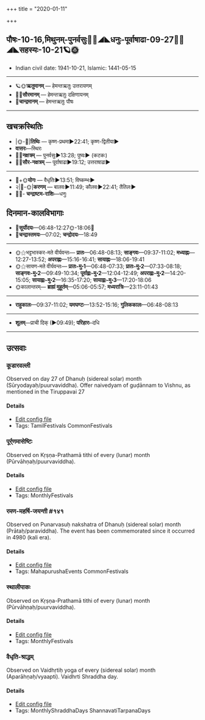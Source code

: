 +++
title = "2020-01-11"

+++
## पौषः-10-16,मिथुनम्-पुनर्वसुः🌛🌌◢◣धनुः-पूर्वाषाढा-09-27🌌🌞◢◣सहस्यः-10-21🪐🌞
- Indian civil date: 1941-10-21, Islamic: 1441-05-15
___________________
- 🪐🌞**ऋतुमानम्** — हेमन्तऋतुः उत्तरायणम्
- 🌌🌞**सौरमानम्** — हेमन्तऋतुः दक्षिणायनम्
- 🌛**चान्द्रमानम्** — हेमन्तऋतुः पौषः
___________________


## खचक्रस्थितिः
- |🌞-🌛|**तिथिः** — कृष्ण-प्रथमा►22:41; कृष्ण-द्वितीया►  
- **वासरः**—स्थिरः  
- 🌌🌛**नक्षत्रम्** — पुनर्वसुः►13:28; पुष्यः► (कटकः)  
- 🌌🌞**सौर-नक्षत्रम्** — पूर्वाषाढा►19:12; उत्तराषाढा►  
___________________
- 🌛+🌞**योगः** — वैधृतिः►13:51; विष्कम्भः►  
- २|🌛-🌞|**करणम्** — बालवः►11:49; कौलवः►22:41; तैतिलः►  
- 🌌🌛- **चन्द्राष्टम-राशिः**—धनुः  


## दिनमान-कालविभागाः
- 🌅**सूर्योदयः**—06:48-12:27🌞️-18:06🌇  
- 🌛**चन्द्रास्तमयः**—07:02; **चन्द्रोदयः**—18:49  
___________________
- 🌞⚝भट्टभास्कर-मते वीर्यवन्तः— **प्रातः**—06:48-08:13; **साङ्गवः**—09:37-11:02; **मध्याह्नः**—12:27-13:52; **अपराह्णः**—15:16-16:41; **सायाह्नः**—18:06-19:41  
- 🌞⚝सायण-मते वीर्यवन्तः— **प्रातः-मु॰1**—06:48-07:33; **प्रातः-मु॰2**—07:33-08:18; **साङ्गवः-मु॰2**—09:49-10:34; **पूर्वाह्णः-मु॰2**—12:04-12:49; **अपराह्णः-मु॰2**—14:20-15:05; **सायाह्णः-मु॰2**—16:35-17:20; **सायाह्णः-मु॰3**—17:20-18:06  
- 🌞कालान्तरम्— **ब्राह्मं मुहूर्तम्**—05:06-05:57; **मध्यरात्रिः**—23:11-01:43  
___________________
- **राहुकालः**—09:37-11:02; **यमघण्टः**—13:52-15:16; **गुलिककालः**—06:48-08:13  
___________________
- **शूलम्**—प्राची दिक् (►09:49); **परिहारः**–दधि  
___________________

## उत्सवाः
### कूडारवल्ली

Observed on day 27 of Dhanuḥ (sidereal solar) month (Sūryodayaḥ/puurvaviddha). Offer naivedyam of guḍānnam to Vishnu, as mentioned in the Tiruppavai 27

#### Details
- [Edit config file](https://github.com/jyotisham/adyatithi/tree/master/tamil/sidereal_solar_month/day/09/27/kUDAravallI.toml)
- Tags: TamilFestivals CommonFestivals


### पूर्र्णमासेष्टिः

Observed on Kṛṣṇa-Prathamā tithi of every (lunar) month (Pūrvāhṇaḥ/puurvaviddha). 

#### Details
- [Edit config file](https://github.com/jyotisham/adyatithi/tree/master/gRhya/general/lunar_month/tithi/00/16/pUrNamAseShTiH.toml)
- Tags: MonthlyFestivals


### रमण-महर्षि-जयन्ती #१४१

Observed on Punarvasuḥ nakshatra of Dhanuḥ (sidereal solar) month (Prātaḥ/paraviddha). The event has been commemorated since it occurred in 4980 (kali era).  


#### Details
- [Edit config file](https://github.com/jyotisham/adyatithi/tree/master/mahApuruSha/smArta-misc/sidereal_solar_month/nakshatra/09/07/ramaNa~maharSi~jayantI.toml)
- Tags: MahapurushaEvents CommonFestivals


### स्थालीपाकः

Observed on Kṛṣṇa-Prathamā tithi of every (lunar) month (Pūrvāhṇaḥ/puurvaviddha). 

#### Details
- [Edit config file](https://github.com/jyotisham/adyatithi/tree/master/gRhya/general/lunar_month/tithi/00/16/sthAlIpAkaH_16.toml)
- Tags: MonthlyFestivals


### वैधृति-श्राद्धम्

Observed on Vaidhṛtiḥ yoga of every (sidereal solar) month (Aparāhṇaḥ/vyaapti). Vaidhrti Shraddha day.

#### Details
- [Edit config file](https://github.com/jyotisham/adyatithi/tree/master/devatA/pitR/sidereal_solar_month/yoga/00/27/vaidhRti-zrAddham.toml)
- Tags: MonthlyShraddhaDays ShannavatiTarpanaDays


